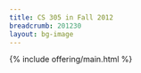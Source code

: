 ```yaml
---
title: CS 305 in Fall 2012
breadcrumb: 201230
layout: bg-image
---
```


{% include offering/main.html %}
